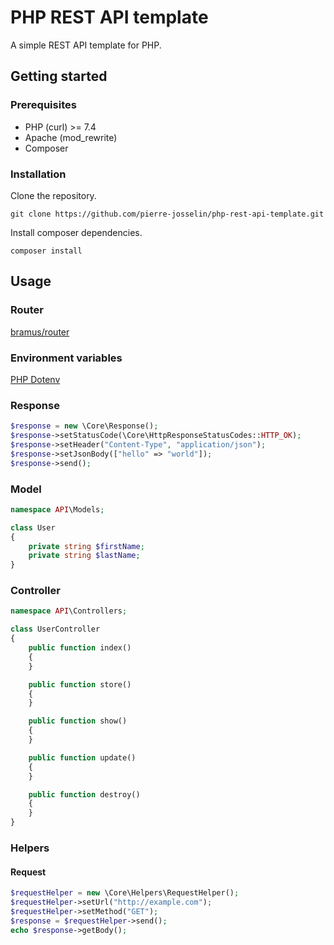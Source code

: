 # PHP REST API template

A simple REST API template for PHP.

## Getting started

### Prerequisites

- PHP (curl) >= 7.4
- Apache (mod_rewrite)
- Composer

### Installation

Clone the repository.

```
git clone https://github.com/pierre-josselin/php-rest-api-template.git
```

Install composer dependencies.

```
composer install
```

## Usage

### Router

[bramus/router](https://github.com/bramus/router)

### Environment variables

[PHP Dotenv](https://github.com/vlucas/phpdotenv)

### Response

```php
$response = new \Core\Response();
$response->setStatusCode(\Core\HttpResponseStatusCodes::HTTP_OK);
$response->setHeader("Content-Type", "application/json");
$response->setJsonBody(["hello" => "world"]);
$response->send();
```

### Model

```php
namespace API\Models;

class User
{
    private string $firstName;
    private string $lastName;
}
```

### Controller

```php
namespace API\Controllers;

class UserController
{
    public function index()
    {
    }

    public function store()
    {
    }

    public function show()
    {
    }

    public function update()
    {
    }

    public function destroy()
    {
    }
}
```

### Helpers

#### Request

```php
$requestHelper = new \Core\Helpers\RequestHelper();
$requestHelper->setUrl("http://example.com");
$requestHelper->setMethod("GET");
$response = $requestHelper->send();
echo $response->getBody();
```
